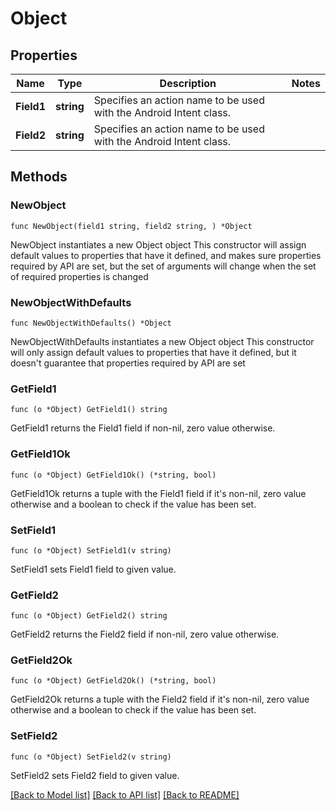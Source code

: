 # Object

## Properties

Name | Type | Description | Notes
------------ | ------------- | ------------- | -------------
**Field1** | **string** | Specifies an action name to be used with the Android Intent class. | 
**Field2** | **string** | Specifies an action name to be used with the Android Intent class. | 

## Methods

### NewObject

`func NewObject(field1 string, field2 string, ) *Object`

NewObject instantiates a new Object object
This constructor will assign default values to properties that have it defined,
and makes sure properties required by API are set, but the set of arguments
will change when the set of required properties is changed

### NewObjectWithDefaults

`func NewObjectWithDefaults() *Object`

NewObjectWithDefaults instantiates a new Object object
This constructor will only assign default values to properties that have it defined,
but it doesn't guarantee that properties required by API are set

### GetField1

`func (o *Object) GetField1() string`

GetField1 returns the Field1 field if non-nil, zero value otherwise.

### GetField1Ok

`func (o *Object) GetField1Ok() (*string, bool)`

GetField1Ok returns a tuple with the Field1 field if it's non-nil, zero value otherwise
and a boolean to check if the value has been set.

### SetField1

`func (o *Object) SetField1(v string)`

SetField1 sets Field1 field to given value.


### GetField2

`func (o *Object) GetField2() string`

GetField2 returns the Field2 field if non-nil, zero value otherwise.

### GetField2Ok

`func (o *Object) GetField2Ok() (*string, bool)`

GetField2Ok returns a tuple with the Field2 field if it's non-nil, zero value otherwise
and a boolean to check if the value has been set.

### SetField2

`func (o *Object) SetField2(v string)`

SetField2 sets Field2 field to given value.



[[Back to Model list]](../README.md#documentation-for-models) [[Back to API list]](../README.md#documentation-for-api-endpoints) [[Back to README]](../README.md)



